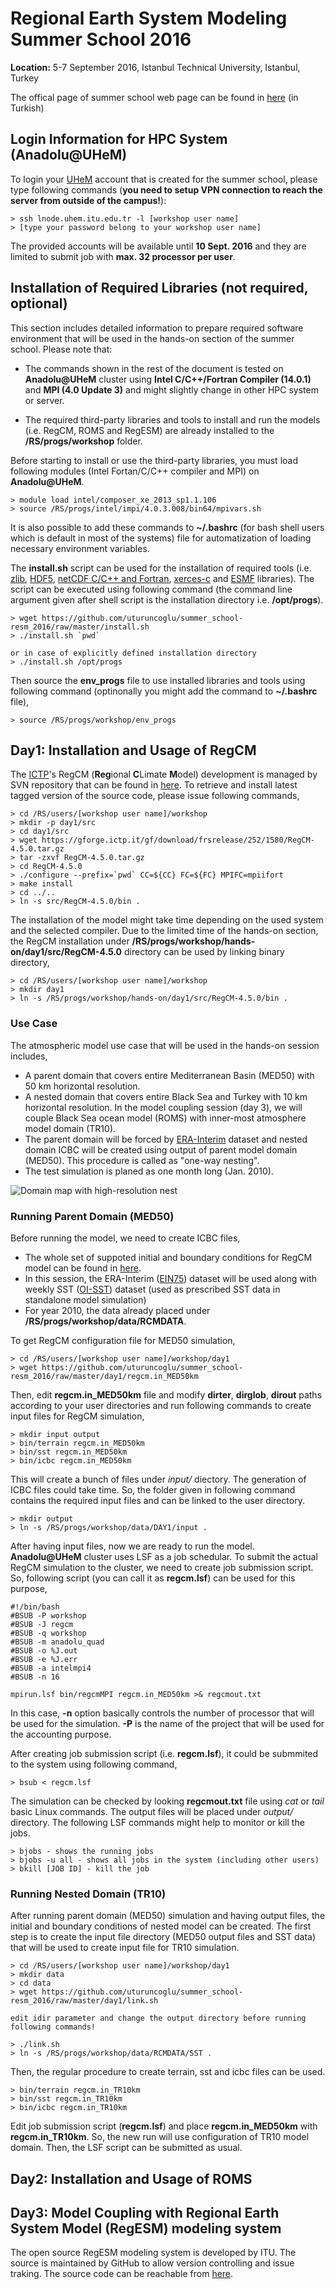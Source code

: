 # Regional Earth System Modeling Summer School 2016

**Location:** 5-7 September 2016, Istanbul Technical University, Istanbul, Turkey

The offical page of summer school web page can be found in [here](http://hbm.itu.edu.tr/egitimler/ysm2016/) (in Turkish)

## Login Information for HPC System (Anadolu@UHeM)

To login your [UHeM](http://www.uhem.itu.edu.tr) account that is created for the summer school, please type following commands (**you need to setup VPN connection to reach the server from outside of the campus!**):

```
> ssh lnode.uhem.itu.edu.tr -l [workshop user name]
> [type your password belong to your workshop user name]
```

The provided accounts will be available until **10 Sept. 2016** and they are limited to submit job with **max. 32 processor per user**. 

## Installation of Required Libraries (not required, optional)
This section includes detailed information to prepare required software environment that will be used in the hands-on section of the summer school. Please note that:

* The commands shown in the rest of the document is tested on **Anadolu@UHeM** cluster using **Intel C/C++/Fortran Compiler (14.0.1)** and **MPI (4.0 Update 3)** and might slightly change in other HPC system or server. 

* The required third-party libraries and tools to install and run the models (i.e. RegCM, ROMS and RegESM) are already installed to the **/RS/progs/workshop** folder.

Before starting to install or use the third-party libraries, you must load following modules (Intel Fortan/C/C++ compiler and MPI) on **Anadolu@UHeM**.

```
> module load intel/composer_xe_2013_sp1.1.106
> source /RS/progs/intel/impi/4.0.3.008/bin64/mpivars.sh
```

It is also possible to add these commands to **~/.bashrc** (for bash shell users which is default in most of the systems) file for automatization of loading necessary environment variables.  

The **install.sh** script can be used for the installation of required tools (i.e. [zlib](http://www.zlib.net), [HDF5](https://www.hdfgroup.org/HDF5/), [netCDF C/C++ and Fortran](http://www.unidata.ucar.edu/software/netcdf/), [xerces-c](http://xerces.apache.org/#xerces-c) and [ESMF](https://www.earthsystemcog.org/projects/esmf/) libraries). The script can be executed using following command (the command line argument given after shell script is the installation directory i.e. **/opt/progs**).

```
> wget https://github.com/uturuncoglu/summer_school-resm_2016/raw/master/install.sh
> ./install.sh `pwd`

or in case of explicitly defined installation directory 
> ./install.sh /opt/progs
```

Then source the **env_progs** file to use installed libraries and tools using following command (optinonally you might add the command to **~/.bashrc** file),

```
> source /RS/progs/workshop/env_progs
```

## Day1: Installation and Usage of RegCM

The [ICTP](http://www.ictp.it/research/esp.aspx)'s RegCM (**Reg**ional **C**Limate **M**odel) development is managed by SVN repository that can be found in [here](https://gforge.ictp.it/gf/project/regcm/scmsvn/?action=AccessInfo). To retrieve and install latest tagged version of the source code, please issue following commands,

```
> cd /RS/users/[workshop user name]/workshop
> mkdir -p day1/src
> cd day1/src
> wget https://gforge.ictp.it/gf/download/frsrelease/252/1580/RegCM-4.5.0.tar.gz
> tar -zxvf RegCM-4.5.0.tar.gz
> cd RegCM-4.5.0
> ./configure --prefix=`pwd` CC=${CC} FC=${FC} MPIFC=mpiifort
> make install
> cd ../..
> ln -s src/RegCM-4.5.0/bin .
```

The installation of the model might take time depending on the used system and the selected compiler. Due to the limited time of the hands-on section, the RegCM installation under **/RS/progs/workshop/hands-on/day1/src/RegCM-4.5.0** directory can be used by linking binary directory,

```
> cd /RS/users/[workshop user name]/workshop
> mkdir day1
> ln -s /RS/progs/workshop/hands-on/day1/src/RegCM-4.5.0/bin .
```

### Use Case

The atmospheric model use case that will be used in the hands-on session includes,

* A parent domain that covers entire Mediterranean Basin (MED50) with 50 km horizontal resolution.
* A nested domain that covers entire Black Sea and Turkey with 10 km horizontal resolution. In the model coupling session (day 3), we will couple Black Sea ocean model (ROMS) with inner-most atmosphere model domain (TR10).
* The parent domain will be forced by [ERA-Interim](http://www.ecmwf.int/en/research/climate-reanalysis/era-interim) dataset and nested domain ICBC will be created using output of parent model domain (MED50). This procedure is called as "one-way nesting".
* The test simulation is planed as one month long (Jan. 2010).

![Domain map with high-resolution nest](https://github.com/uturuncoglu/summer_school-resm_2016/raw/master/images/Fig_01_domain.png)

### Running Parent Domain (MED50)

Before running the model, we need to create ICBC files,

* The whole set of suppoted initial and boundary conditions for RegCM model can be found in [here](http://clima-dods.ictp.it/regcm4/). 
* In this session, the ERA-Interim ([EIN75](http://clima-dods.ictp.it/regcm4/EIN75)) dataset will be used along with weekly SST ([OI-SST](http://clima-dods.ictp.it/regcm4/SST)) dataset (used as prescribed SST data in standalone model simulation)
* For year 2010, the data already placed under **/RS/progs/workshop/data/RCMDATA**. 

To get RegCM configuration file for MED50 simulation,

```
> cd /RS/users/[workshop user name]/workshop/day1
> wget https://github.com/uturuncoglu/summer_school-resm_2016/raw/master/day1/regcm.in_MED50km
```

Then, edit **regcm.in_MED50km** file and modify **dirter**, **dirglob**, **dirout** paths according to your user directories and run following commands to create input files for RegCM simulation, 

``` 
> mkdir input output
> bin/terrain regcm.in_MED50km
> bin/sst regcm.in_MED50km 
> bin/icbc regcm.in_MED50km
```

This will create a bunch of files under *input/* diectory. The generation of ICBC files could take time. So, the folder given in following command contains the required input files and can be linked to the user directory.

```
> mkdir output
> ln -s /RS/progs/workshop/data/DAY1/input .
```

After having input files, now we are ready to run the model. **Anadolu@UHeM** cluster uses LSF as a job schedular. To submit the actual RegCM simulation to the cluster, we need to create job submission script. So, following script (you can call it as **regcm.lsf**) can be used for this purpose,

```
#!/bin/bash
#BSUB -P workshop
#BSUB -J regcm 
#BSUB -q workshop 
#BSUB -m anadolu_quad 
#BSUB -o %J.out
#BSUB -e %J.err
#BSUB -a intelmpi4
#BSUB -n 16 

mpirun.lsf bin/regcmMPI regcm.in_MED50km >& regcmout.txt 
```

In this case, **-n** option basically controls the number of processor that will be used for the simulation. **-P** is the name of the project that will be used for the accounting purpose.

After creating job submission script (i.e. **regcm.lsf**), it could be submmited to the system using following command,

```
> bsub < regcm.lsf
```

The simulation can be checked by looking **regcmout.txt** file using *cat* or *tail* basic Linux commands. The output files will be placed under *output/* directory. The following LSF commands might help to monitor or kill the jobs.

```
> bjobs - shows the running jobs
> bjobs -u all - shows all jobs in the system (including other users)
> bkill [JOB ID] - kill the job
```

### Running Nested Domain (TR10)

After running parent domain (MED50) simulation and having output files, the initial and boundary conditions of nested model can be created. The first step is to create the input file directory (MED50 output files and SST data) that will be used to create input file for TR10 simulation.

```
> cd /RS/users/[workshop user name]/workshop/day1
> mkdir data
> cd data
> wget https://github.com/uturuncoglu/summer_school-resm_2016/raw/master/day1/link.sh

edit idir parameter and change the output directory before running following commands! 

> ./link.sh
> ln -s /RS/progs/workshop/data/RCMDATA/SST .
```

Then, the regular procedure to create terrain, sst and icbc files can be used.

```
> bin/terrain regcm.in_TR10km 
> bin/sst regcm.in_TR10km
> bin/icbc regcm.in_TR10km
```

Edit job submission script (**regcm.lsf**) and place **regcm.in_MED50km** with **regcm.in_TR10km**. So, the new run will use configuration of TR10 model domain. Then, the LSF script can be submitted as usual.

## Day2: Installation and Usage of ROMS


## Day3: Model Coupling with Regional Earth System Model (RegESM) modeling system

The open source RegESM modeling system is developed by ITU. The source is maintained by GitHub to allow version controlling and issue traking. The source code can be reachable from [here](https://github.com/uturuncoglu/RegESM). 